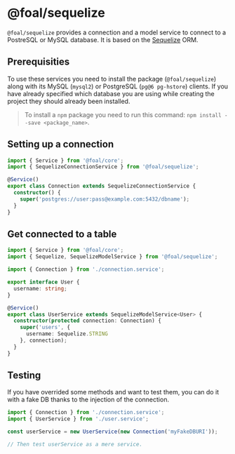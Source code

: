 # @foal/sequelize

`@foal/sequelize` provides a connection and a model service to connect to a PostreSQL or MySQL database. It is based on the [Sequelize](http://docs.sequelizejs.com/) ORM.

## Prerequisities

To use these services you need to install the package (`@foal/sequelize`) along with its MySQL (`mysql2`) or PostgreSQL (`pg@6 pg-hstore`) clients. If you have already specified which database you are using while creating the project they should already been installed.

> To install a `npm` package you need to run this command: `npm install --save <package_name>`.

## Setting up a connection

```typescript
import { Service } from '@foal/core';
import { SequelizeConnectionService } from '@foal/sequelize';

@Service()
export class Connection extends SequelizeConnectionService {
  constructor() {
    super('postgres://user:pass@example.com:5432/dbname');
  }
}
```

## Get connected to a table

```typescript
import { Service } from '@foal/core';
import { Sequelize, SequelizeModelService } from '@foal/sequelize';

import { Connection } from './connection.service';

export interface User {
  username: string;
}

@Service()
export class UserService extends SequelizeModelService<User> {
  constructor(protected connection: Connection) {
    super('users', {
      username: Sequelize.STRING
    }, connection);
  }
}
```

## Testing

If you have overrided some methods and want to test them, you can do it with a fake DB thanks to the injection of the connection.

```typescript
import { Connection } from './connection.service';
import { UserService } from './user.service';

const userService = new UserService(new Connection('myFakeDBURI'));

// Then test userService as a mere service.
```